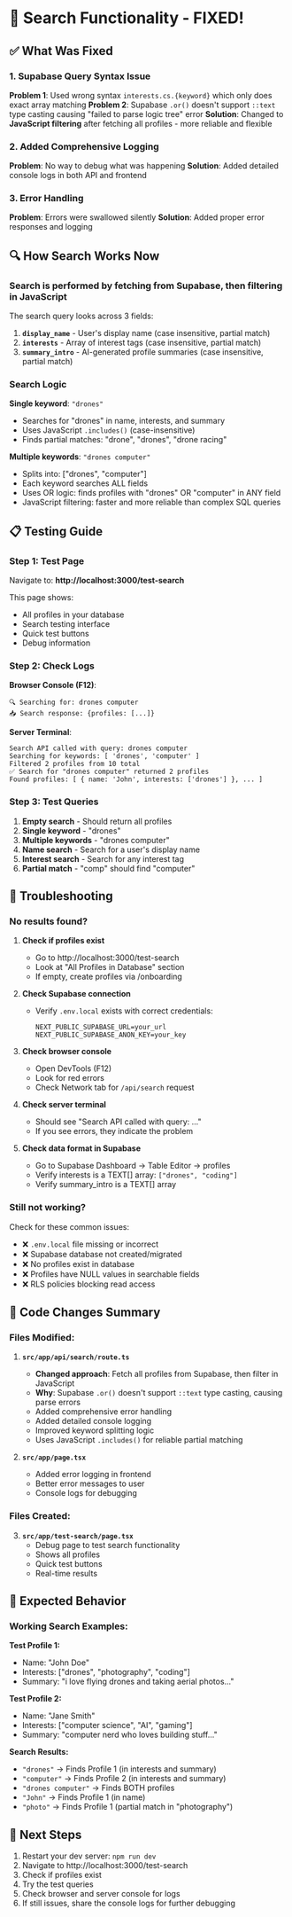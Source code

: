 # 🔧 Search Functionality - FIXED!

## ✅ What Was Fixed

### 1. **Supabase Query Syntax Issue**
**Problem 1**: Used wrong syntax `interests.cs.{keyword}` which only does exact array matching
**Problem 2**: Supabase `.or()` doesn't support `::text` type casting causing "failed to parse logic tree" error
**Solution**: Changed to **JavaScript filtering** after fetching all profiles - more reliable and flexible

### 2. **Added Comprehensive Logging**
**Problem**: No way to debug what was happening
**Solution**: Added detailed console logs in both API and frontend

### 3. **Error Handling**
**Problem**: Errors were swallowed silently
**Solution**: Added proper error responses and logging

## 🔍 How Search Works Now

### Search is performed by **fetching from Supabase, then filtering in JavaScript**

The search query looks across 3 fields:
1. **`display_name`** - User's display name (case insensitive, partial match)
2. **`interests`** - Array of interest tags (case insensitive, partial match)
3. **`summary_intro`** - AI-generated profile summaries (case insensitive, partial match)

### Search Logic

**Single keyword**: `"drones"`
- Searches for "drones" in name, interests, and summary
- Uses JavaScript `.includes()` (case-insensitive)
- Finds partial matches: "drone", "drones", "drone racing"

**Multiple keywords**: `"drones computer"`
- Splits into: ["drones", "computer"]
- Each keyword searches ALL fields
- Uses OR logic: finds profiles with "drones" OR "computer" in ANY field
- JavaScript filtering: faster and more reliable than complex SQL queries

## 📋 Testing Guide

### Step 1: Test Page
Navigate to: **http://localhost:3000/test-search**

This page shows:
- All profiles in your database
- Search testing interface
- Quick test buttons
- Debug information

### Step 2: Check Logs

**Browser Console (F12)**:
```
🔍 Searching for: drones computer
📥 Search response: {profiles: [...]}
```

**Server Terminal**:
```
Search API called with query: drones computer
Searching for keywords: [ 'drones', 'computer' ]
Filtered 2 profiles from 10 total
✅ Search for "drones computer" returned 2 profiles
Found profiles: [ { name: 'John', interests: ['drones'] }, ... ]
```

### Step 3: Test Queries

1. **Empty search** - Should return all profiles
2. **Single keyword** - "drones"
3. **Multiple keywords** - "drones computer"
4. **Name search** - Search for a user's display name
5. **Interest search** - Search for any interest tag
6. **Partial match** - "comp" should find "computer"

## 🚨 Troubleshooting

### No results found?

1. **Check if profiles exist**
   - Go to http://localhost:3000/test-search
   - Look at "All Profiles in Database" section
   - If empty, create profiles via /onboarding

2. **Check Supabase connection**
   - Verify `.env.local` exists with correct credentials:
     ```
     NEXT_PUBLIC_SUPABASE_URL=your_url
     NEXT_PUBLIC_SUPABASE_ANON_KEY=your_key
     ```

3. **Check browser console**
   - Open DevTools (F12)
   - Look for red errors
   - Check Network tab for `/api/search` request

4. **Check server terminal**
   - Should see "Search API called with query: ..."
   - If you see errors, they indicate the problem

5. **Check data format in Supabase**
   - Go to Supabase Dashboard → Table Editor → profiles
   - Verify interests is a TEXT[] array: `["drones", "coding"]`
   - Verify summary_intro is a TEXT[] array

### Still not working?

Check for these common issues:
- ❌ `.env.local` file missing or incorrect
- ❌ Supabase database not created/migrated
- ❌ No profiles exist in database
- ❌ Profiles have NULL values in searchable fields
- ❌ RLS policies blocking read access

## 📝 Code Changes Summary

### Files Modified:

1. **`src/app/api/search/route.ts`**
   - **Changed approach**: Fetch all profiles from Supabase, then filter in JavaScript
   - **Why**: Supabase `.or()` doesn't support `::text` type casting, causing parse errors
   - Added comprehensive error handling
   - Added detailed console logging
   - Improved keyword splitting logic
   - Uses JavaScript `.includes()` for reliable partial matching

2. **`src/app/page.tsx`**
   - Added error logging in frontend
   - Better error messages to user
   - Console logs for debugging

### Files Created:

3. **`src/app/test-search/page.tsx`**
   - Debug page to test search functionality
   - Shows all profiles
   - Quick test buttons
   - Real-time results

## 🎯 Expected Behavior

### Working Search Examples:

**Test Profile 1:**
- Name: "John Doe"
- Interests: ["drones", "photography", "coding"]
- Summary: "i love flying drones and taking aerial photos..."

**Test Profile 2:**
- Name: "Jane Smith"
- Interests: ["computer science", "AI", "gaming"]
- Summary: "computer nerd who loves building stuff..."

**Search Results:**
- `"drones"` → Finds Profile 1 (in interests and summary)
- `"computer"` → Finds Profile 2 (in interests and summary)
- `"drones computer"` → Finds BOTH profiles
- `"John"` → Finds Profile 1 (in name)
- `"photo"` → Finds Profile 1 (partial match in "photography")

## 🚀 Next Steps

1. Restart your dev server: `npm run dev`
2. Navigate to http://localhost:3000/test-search
3. Check if profiles exist
4. Try the test queries
5. Check browser and server console for logs
6. If still issues, share the console logs for further debugging

